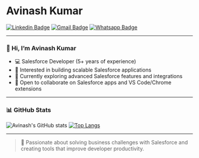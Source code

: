 # Avinash Kumar  

[![Linkedin Badge](https://img.shields.io/badge/-LinkedIn-blue?style=flat-square&logo=Linkedin&logoColor=white&link=https://www.linkedin.com/in/thisismravi/)](https://www.linkedin.com/in/thisismravi/)
[![Gmail Badge](https://img.shields.io/badge/-Gmail-red?style=flat-square&logo=Gmail&logoColor=white&link=mailto:avinash.haina@gmail.com)](mailto:avinash.haina@gmail.com)
[![Whatsapp Badge](https://img.shields.io/badge/-Chat-green?style=flat-square&logo=Whatsapp&logoColor=white&link=https://wa.me/+917991165920)](https://wa.me/+917991165920)  

---

### 👋 Hi, I’m Avinash Kumar

- 💻 Salesforce Developer (5+ years of experience)  
- 👀 Interested in building scalable Salesforce applications  
- 🌱 Currently exploring advanced Salesforce features and integrations  
- 🤝 Open to collaborate on Salesforce apps and VS Code/Chrome extensions  

---

### 📊 GitHub Stats

![Avinash's GitHub stats](https://github-readme-stats.vercel.app/api?username=ThisisMrAvi&show_icons=true&theme=tokyonight) 
[![Top Langs](https://github-readme-stats.vercel.app/api/top-langs/?username=ThisisMrAvi&layout=compact&theme=tokyonight)](https://github.com/anuraghazra/github-readme-stats)  

---

> 🚀 Passionate about solving business challenges with Salesforce and creating tools that improve developer productivity.  
